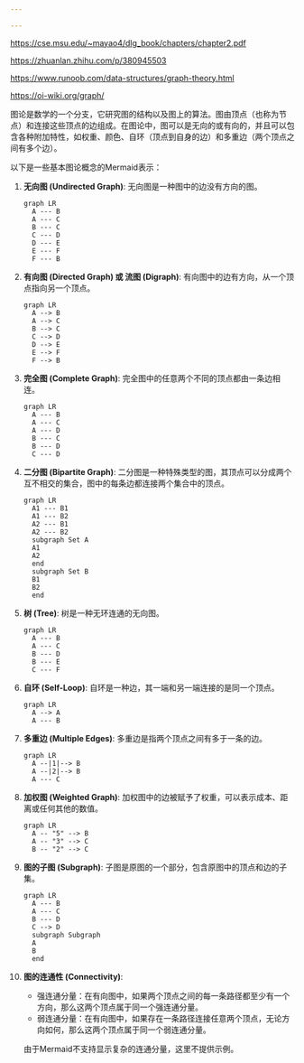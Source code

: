 ```yaml
---

---
```




https://cse.msu.edu/~mayao4/dlg_book/chapters/chapter2.pdf

https://zhuanlan.zhihu.com/p/380945503

https://www.runoob.com/data-structures/graph-theory.html

https://oi-wiki.org/graph/





图论是数学的一个分支，它研究图的结构以及图上的算法。图由顶点（也称为节点）和连接这些顶点的边组成。在图论中，图可以是无向的或有向的，并且可以包含各种附加特性，如权重、颜色、自环（顶点到自身的边）和多重边（两个顶点之间有多个边）。

以下是一些基本图论概念的Mermaid表示：

1. **无向图 (Undirected Graph)**:
   无向图是一种图中的边没有方向的图。

   ```mermaid
   graph LR
     A --- B
     A --- C
     B --- C
     C --- D
     D --- E
     E --- F
     F --- B
   ```

2. **有向图 (Directed Graph) 或 流图 (Digraph)**:
   有向图中的边有方向，从一个顶点指向另一个顶点。

   ```mermaid
   graph LR
     A --> B
     A --> C
     B --> C
     C --> D
     D --> E
     E --> F
     F --> B
   ```

3. **完全图 (Complete Graph)**:
   完全图中的任意两个不同的顶点都由一条边相连。

   ```mermaid
   graph LR
     A --- B
     A --- C
     A --- D
     B --- C
     B --- D
     C --- D
   ```

4. **二分图 (Bipartite Graph)**:
   二分图是一种特殊类型的图，其顶点可以分成两个互不相交的集合，图中的每条边都连接两个集合中的顶点。

   ```mermaid
   graph LR
     A1 --- B1
     A1 --- B2
     A2 --- B1
     A2 --- B2
     subgraph Set A
     A1
     A2
     end
     subgraph Set B
     B1
     B2
     end
   ```

5. **树 (Tree)**:
   树是一种无环连通的无向图。

   ```mermaid
   graph LR
     A --- B
     A --- C
     B --- D
     B --- E
     C --- F
   ```

6. **自环 (Self-Loop)**:
   自环是一种边，其一端和另一端连接的是同一个顶点。

   ```mermaid
   graph LR
     A --> A
     A --- B
   ```

7. **多重边 (Multiple Edges)**:
   多重边是指两个顶点之间有多于一条的边。

   ```mermaid
   graph LR
     A --|1|--> B
     A --|2|--> B
     A --- C
   ```

8. **加权图 (Weighted Graph)**:
   加权图中的边被赋予了权重，可以表示成本、距离或任何其他的数值。

   ```mermaid
   graph LR
     A -- "5" --> B
     A -- "3" --> C
     B -- "2" --> C
   ```

9. **图的子图 (Subgraph)**:
   子图是原图的一个部分，包含原图中的顶点和边的子集。

   ```mermaid
   graph LR
     A --- B
     A --- C
     B --- D
     C --> D
     subgraph Subgraph
     A
     B
     end
   ```

10. **图的连通性 (Connectivity)**:
    - 强连通分量：在有向图中，如果两个顶点之间的每一条路径都至少有一个方向，那么这两个顶点属于同一个强连通分量。
    - 弱连通分量：在有向图中，如果存在一条路径连接任意两个顶点，无论方向如何，那么这两个顶点属于同一个弱连通分量。

    由于Mermaid不支持显示复杂的连通分量，这里不提供示例。

